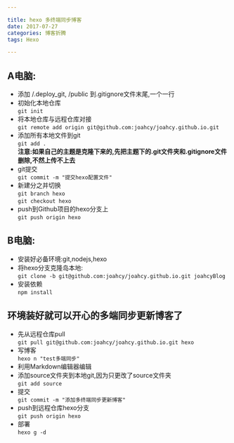 ```yaml
---

title: hexo 多终端同步博客
date: 2017-07-27
categories: 博客折腾
tags: Hexo

---
```


## A电脑:

- 添加 /.deploy_git, /public 到.gitignore文件末尾,一个一行
- 初始化本地仓库  
`git init`
- 将本地仓库与远程仓库对接  
`git remote add origin git@github.com:joahcy/joahcy.github.io.git`
- 添加所有本地文件到git  
`git add . `  
**注意:如果自己的主题是克隆下来的,先把主题下的.git文件夹和.gitignore文件删除,不然上传不上去**
- git提交  
`git commit -m "提交hexo配置文件"`
- 新建分之并切换  
`git branch hexo`  
`git checkout hexo`
- push到Github项目的hexo分支上  
`git push origin hexo`

## B电脑:

- 安装好必备环境:git,nodejs,hexo
- 将hexo分支克隆岛本地:  
`git clone -b git@github.com:joahcy/joahcy.github.io.git joahcyBlog`
- 安装依赖  
`npm install`

## 环境装好就可以开心的多端同步更新博客了

- 先从远程仓库pull  
`git pull git@github.com:joahcy/joahcy.github.io.git hexo`
- 写博客  
`hexo n "test多端同步"`
- 利用Markdown编辑器编辑
- 添加source文件夹到本地git,因为只更改了source文件夹  
`git add source`
- 提交  
`git commit -m "添加多终端同步更新博客"`
- push到远程仓库hexo分支  
`git push origin hexo`
- 部署  
`hexo g -d`
